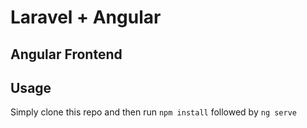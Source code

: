 # Laravel + Angular

## Angular Frontend

## Usage
Simply clone this repo and then run ``npm install`` followed by ``ng serve``
